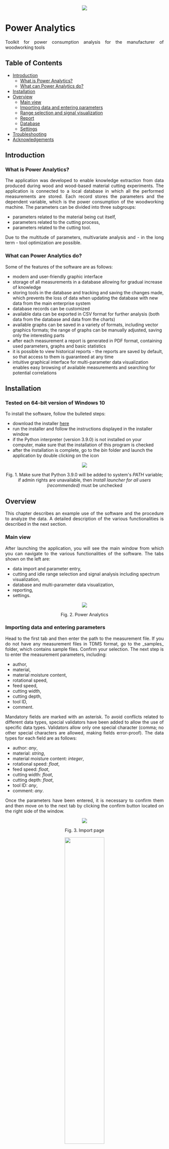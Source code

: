 <br/>
<p align="center"> 
  <img src="images/header.png">
</p>

# Power Analytics

<p align="justify">
Toolkit for power consumption analysis for the manufacturer of woodworking tools
</p>

## Table of Contents

- [Introduction](#introduction)
  - [What is Power Analytics?](#what-is-power-analytics)
  - [What can Power Analytics do?](#what-can-power-analytics-do)
- [Installation](#installation)
- [Overview](#overview)
  - [Main view](#main-view)
  - [Importing data and entering parameters](#importing-data-and-entering-parameters)
  - [Range selection and signal visualization](#range-selection-and-signal-visualization)
  - [Report](#report)
  - [Database](#database)
  - [Settings](#settings)
- [Troubleshooting](#troubleshooting)
- [Acknowledgements](#acknowledgements)

## Introduction

### What is Power Analytics?

<p align="justify">
The application was developed to enable knowledge extraction from data produced during wood and wood-based material cutting experiments. The application is connected to a local database in which all the performed measurements are stored. Each record stores the parameters and the dependent variable, which is the power consumption of the woodworking machine. The parameters can be divided into three subgroups:
</p>

- parameters related to the material being cut itself,
- parameters related to the cutting process,
- parameters related to the cutting tool.

<p align="justify">
Due to the multitude of parameters, multivariate analysis and - in the long term - tool optimization are possible.
</p>

### What can Power Analytics do?

<p align="justify">
Some of the features of the software are as follows:
</p>

- modern and user-friendly graphic interface
- storage of all measurements in a database allowing for gradual increase of knowledge
- storing tools in the database and tracking and saving the changes made, which prevents the loss of data when updating the database with new data from the main enterprise system
- database records can be customized
- available data can be exported in CSV format for further analysis (both data from the database and data from the charts)
- available graphs can be saved in a variety of formats, including vector graphics formats; the range of graphs can be manually adjusted, saving only the interesting parts
- after each measurement a report is generated in PDF format, containing used parameters, graphs and basic statistics
- it is possible to view historical reports - the reports are saved by default, so that access to them is guaranteed at any time
- intuitive graphical interface for multi-parameter data visualization enables easy browsing of available measurements and searching for potential correlations

## Installation

### Tested on 64-bit version of Windows 10

<p align="justify">
To install the software, follow the bulleted steps:
</p>

- download the installer [here](https://github.com/daniellechowicz/power-analytics/raw/main/Power%20Analytics.exe)
- run the installer and follow the instructions displayed in the installer window
- if the Python interpreter (version 3.9.0) is not installed on your computer, make sure that the installation of this program is checked
- after the installation is complete, go to the <i>bin</i> folder and launch the application by double clicking on the icon

<p align="center"> 
  <img src="images/path/python.png">
  <p align="center">
    Fig. 1. Make sure that Python 3.9.0 will be added to system's <i>PATH</i> variable; if admin rights are unavailable, then <i>Install launcher for all users (recommended)</i> must be unchecked
  </p>
</p>

## Overview

<p align="justify"> 
This chapter describes an example use of the software and the procedure to analyze the data. A detailed description of the various functionalities is described in the next section.
</p>

### Main view

<p align="justify">
After launching the application, you will see the main window from which you can navigate to the various functionalities of the software. The tabs shown on the left are:
</p>

- data import and parameter entry,
- cutting and idle range selection and signal analysis including spectrum visualization,
- database and multi-parameter data visualization,
- reporting,
- settings.

<p align="center"> 
  <img src="images/gif/main.gif">
  <p align="center">
    Fig. 2. Power Analytics
  </p>
</p>

### Importing data and entering parameters

<p align="justify">
Head to the first tab and then enter the path to the measurement file. If you do not have any measurement files in TDMS format, go to the _samples_ folder, which contains sample files. Confirm your selection. The next step is to enter the measurement parameters, including:
</p>

- author,
- material,
- material moisture content,
- rotational speed,
- feed speed,
- cutting width,
- cutting depth,
- tool ID,
- comment.

<p align="justify">
Mandatory fields are marked with an asterisk. To avoid conflicts related to different data types, special validators have been added to allow the use of specific data types. Validators allow only one special character (comma; no other special characters are allowed, making fields error-proof). The data types for each field are as follows:
</p>

- author: <i>any</i>,
- material: <i>string</i>,
- material moisture content: <i>integer</i>,
- rotational speed: <i>float</i>,
- feed speed: <i>float</i>,
- cutting width: <i>float</i>,
- cutting depth: <i>float</i>,
- tool ID: <i>any</i>,
- comment: <i>any</i>.

<p align="justify"> 
Once the parameters have been entered, it is necessary to confirm them and then move on to the next tab by clicking the confirm button located on the right side of the window.
</p>

<p align="center"> 
  <img src="images/import.png">
  <p align="center">
    Fig. 3. Import page
  </p>
</p>

<p align="center"> 
  <img src="images/parameters.png" width="50%">
  <p align="center">
    Fig. 4. Parameters widget
  </p>
</p>

<p align="justify">
Since many of the parameters are categorical variables, it was necessary to limit the choices (due to the functionality described later in the documentation, which is multiparameter visualization). This includes material, cutting direction, and tool ID. 
</p>

<p align="justify">
The material must first be defined by going to the next window by pressing the <i>Bearbeiten</i> button. By default the software uses capital letters, so the font does not play an important role. After adding material, reset parameters window to refresh database with available materials. When you want to remove some material from the database, open again the window, enter the name of the material you want to remove and then press the <i>Löschen</i> button.
</p>

<p align="center"> 
  <img src="images/edit_materials.png" width="50%">
  <p align="center">
    Fig. 5. Edit materials widget
  </p>
</p>

### Range selection and signal visualization

<p align="justify"> 
The next step required for a correct analysis is to mark the idle and cutting ranges. The main widget consists of three smaller charts. The first chart corresponds to the chart that is used to select the cutting and idle ranges. The second chart corresponds to the idle process, and the third chart, located at the bottom, corresponds to cutting. The graphs are responsive and update as the user makes changes.
</p>

<p align="justify"> 
The green rectangle is for cutting and the red rectangle is for idle process. The rectangles can be moved and stretched as desired. If a range outside the signal is selected, the indexes are assigned accordingly depending on the position of the rectangle (there is an appropriate function that takes care of validating the selected ranges and, in case of incorrect ranges, adjusts them accordingly to the analyzed signal).
</p>

<p align="justify"> 
Check or uncheck the checkbox next to the button, depending on your intention for the analysis. If the checkbox is unchecked, the data will not be added to the database, but you can still generate a report. Once you have made your selection, confirm it by clicking on the button below the graphs.
</p>

<p align="justify"> 
After confirming, a report is generated in the background and you are taken to the next view which is a visualization of the filtered signal. Two more views are available: the raw data visualization and the visualization of the signal transformed to the frequency domain.
</p>

<p align="justify"> 
<b>Tip I:</b> you can zoom in and out by holding down the right mouse button and moving the mouse up and down (increase or decrease the amplitude, respectively) or right and left (increase or decrease the range of the visible window, respectively).
</p>

<p align="justify"> 
<b>Tip II:</b> by pressing the right mouse button on the chart, additional options appear that may be useful to you. The options are as follows:
</p>

- <i>View All</i>
- <i>X Axis</i>
- <i>Y Axis</i>
- <i>Mouse Mode</i>
  - <i>3 Button</i>
  - <i>1 Button</i>
- <i>Plot Options</i>
  - <i>Transforms</i>
    - <i>Power Spectrum (FFT)</i>
    - <i>Log X</i>
    - <i>Log Y</i>
    - <i>dy/dx</i>
    - <i>Y vs. Y'</i>
  - <i>Downsample</i>
  - <i>Average</i>
  - <i>Alpha</i>
  - <i>Grid</i>
  - <i>Points</i>
- <i>Export</i>

<p align="center"> 
  <img src="images/range_selection.png">
  <p align="center">
    Fig. 6. Range selection
  </p>
</p>

<p align="center"> 
  <img src="images/moving_average.png">
  <p align="center">
    Fig. 7. Signal visualization: green - raw data, black - moving average
  </p>
</p>

<p align="center"> 
  <img src="images/raw.png">
  <p align="center">
    Fig. 8. Raw signal visualization
  </p>
</p>

<p align="center"> 
  <img src="images/spectrum.png">
  <p align="center">
    Fig. 9. Spectrum visualization
  </p>
</p>

<p align="center"> 
  <img src="images/export.png" width="50%">
  <p align="center">
    Fig. 10. Export window - both numerical data and graphs in various formats can be exported
  </p>
</p>

### Report

<p align="justify"> 
The software has the functionality of generating reports.Reports are generated automatically (saved in the project folder for later use to open historical reports directly from the database), as well as on user request with saving in a defined folder (appropriate icon in the left sidebar). A sample auto-generated report is shown below.
</p>

<p align="center">
  <img src="images/report_1.png">
  <img src="images/report_2.png">
  <p align="center">
    Fig. 11. Sample auto-generated report
  </p>
</p>

### Database

<p align="justify"> 
Database related functionality is also available to the user. There are three databases in which the following parameters are stored:
</p>

- metadata
  - measurement ID
  - author
  - measurement date
  - material
  - moisture content [%]
  - cutting direction
  - rotational speed [U/min]
  - feed speed [m/min]
  - feed per tooth [mm]
  - cutting speed [m/s]
  - cutting width [mm]
  - cutting depth [mm]
  - mean chip thickness [mm]
  - mean chip length [mm]
  - tool ID
  - classification number
  - strategic business unit
  - tool diameter [mm]
  - tool cutting width [mm]
  - bore diameter [mm]
  - number of wings
  - total number of wings
  - cutting material
  - cutting material quality
  - body material
  - maximum rotational speed [U/min]
  - optimum rotational speed [U/min]
  - rake angle [°]
  - shear angle [°]
  - comments
- statistics
  - idle
    - maximum power consumption [kW]
    - minimum power consumption [kW]
    - median power consumption [kW]
    - mean power consumption [kW]
    - standard deviation of power consumption [kW]
  - cutting
    - maximum power consumption [kW]
    - minimum power consumption [kW]
    - median power consumption [kW]
    - mean power consumption [kW]
    - standard deviation of power consumption [kW]
  - cutting (no idle)
    - mean power consumption [kW]
- materials
  - material ID
  - material

<p align="justify"> 
The first two databases (i.e. <i>metadata</i> and <i>statistics</i>) can be seen in the window under <i>Datenbank</i>. The third database (i.e. <i>materials</i>) is only used in the parameters window.
</p>

<p align="justify"> 
Navigating to the database window displays all the records available in the database. The records can be edited by pressing the <i>Bearbeiten</i> button, or exported in CSV format for further analysis by pressing the <i>Speichern als CSV</i> button. In order to edit a record, it is necessary to enter the ID number of the measurement, as well as to indicate the field you want to edit and to enter a new value. It is also possible to view old reports, which are stored in the folder <i>reports</i> in the project path. To view a report, press the record index on the left.
</p>

<p align="justify"> 
Below is a sample line from the CSV file that resulted from exporting the database:
</p>

```
measurement_id,author,measurement_date,material,moisture_content,cutting_direction,rotational_speed,feed_speed,feed_per_tooth,cutting_speed,cutting_width,cutting_depth,shear_angle,mean_chip_thickness,mean_chip_length,tool_id,classification_number,strategic_business_unit,tool_diameter,tool_cutting_width,bore_diameter,no_of_wings,total_no_of_wings,cutting_material,cutting_material_quality,body_material,n_max,n_opt,rake_angle,comments,report_name,min_idle,max_idle,mean_idle,median_idle,std_idle,min_cutting,max_cutting,mean_cutting,median_cutting,std_cutting,mean_cutting_no_idle
1,NICHT DEFINIERT,29-06-2021 11:07,FAGUS SYLVATICA,0,GEGENLAUF,11575.0,13.9,0.4,75.8,50.0,2.0,90.0,0.051,15.82,L 0000024687 000000 DE 01,WW 230 1,120,125.0,35.0,30.0,3,4,HW,NaN,ST,0.0,0.0,50.0,Keine Kommentare,Report 29-06-2021.pdf,0.16,5.38,2.18,2.1,0.743,1.11,7.14,3.55,3.42,1.014,1.37
```

<p align="center">
  <img src="images/database.png">
  <p align="center">
    Fig. 12. Database
  </p>
</p>

<p align="center">
  <img src="images/edit_database.png" width="50%">
  <p align="center">
    Fig. 13. Database edit
  </p>
</p>

### Multiparameter visualization

<p align="justify"> 
Within the visualization, it is possible to extract knowledge quickly and easily from the data collected in the database. At the bottom of the screen are buttons that are designed in the style of a coordinate system. Categorical variables are placed on the Y axis of the imaginary coordinate system and numerical variables are placed on the X axis. The categorical variables include: 
</p>

- material
- cutting direction
- cutting material
- tool body material

<p align="justify"> 
The numerical variables, on the other hand, include:
</p>

- rotational speed
- feed speed
- feed per tooth
- cutting speed
- cutting width
- cutting depth
- shear angle
- tool diameter
- tool cutting width
- number of wings
- total number of wings
- rake angle
- bore diameter

<p align="justify">
By pressing a given button, the corresponding visualization (according to an imaginary coordinate system) will be displayed.
</p>

<p align="justify">
In the upper right corner of the window you can also see the parameters, which are divided into three groups: material, process and tool. These parameters are taken when entering data in the parameters window. If you want to relate the visualization to other parameters, go to the parameters window and enter different data.
</p>

<p align="justify">
The graph shows all data that matches the parameters entered, as well as the last measurement (always in cyan). As a result of the presence of the last measurement on the graph, you can quickly see how the tool under test performs in relation to other tools.
</p>

<p align="center">
  <img src="images/visualization.png">
  <p align="center">
    Fig. 14. Multiparameter visualization
  </p>
</p>

### Tools

<p align="center">
  <img src="images/edit.png" width="50%">
  <p align="center">
    Fig. 15. Editing tools available in the database
  </p>
</p>

<p align="center">
  <img src="images/add.png" width="50%">
  <p align="center">
    Fig. 16. Adding a new tool
  </p>
</p>

<p align="center">
  <img src="images/show_all.png">
  <p align="center">
    Fig. 17. Overview of the tools available in the database
  </p>
</p>

## Settings

<p align="justify">
The user has access to some software settings. The settings can be accessed from the _Settings_ tab. The settings that can be changed are as follows:
</p>

1. channel name - the name that is given to the measurement file channel name when it is saved (avoid special characters)
2. sampling frequency - the sampling frequency used during the measurement specified in Hz
3. resampling factor - the factor by which the number of samples will be reduced (e.g. for a resampling factor of 10, the original number of samples of 1 MS will be 1 kS)
4. window size - the number of samples from which the moving average is calculated (the larger the window size, the less sensitive to noise and the more generalized the result)
5. idle start index - the default setting for the first measured value of the idle
6. idle stop index - the default setting for the last measured value of the idle
7. cutting start index - the default setting for the first measured value of the cutting
8. cutting stop index - the default setting for the last measured value of the cutting
9. CSV tools filename - the name of the CSV file that will contain the description of the tool parameters

<p align="justify">
<b>Note:</b> every time you change the settings, be sure to reset the app. This is the only way to validate your changes.
</p>

<p align="center">
  <img src="images/settings.png" width="50%">
  <p align="center">
    Fig. 18. Settings
  </p>
</p>

## Troubleshooting

Error logs are saved in the _logs_ folder with the appropriate date. In case of any errors, please send the file to _d.lechowicz@wood-kplus.at_.

## Acknowledgements

The icons used in the software are property of _www.flaticon.com_.

